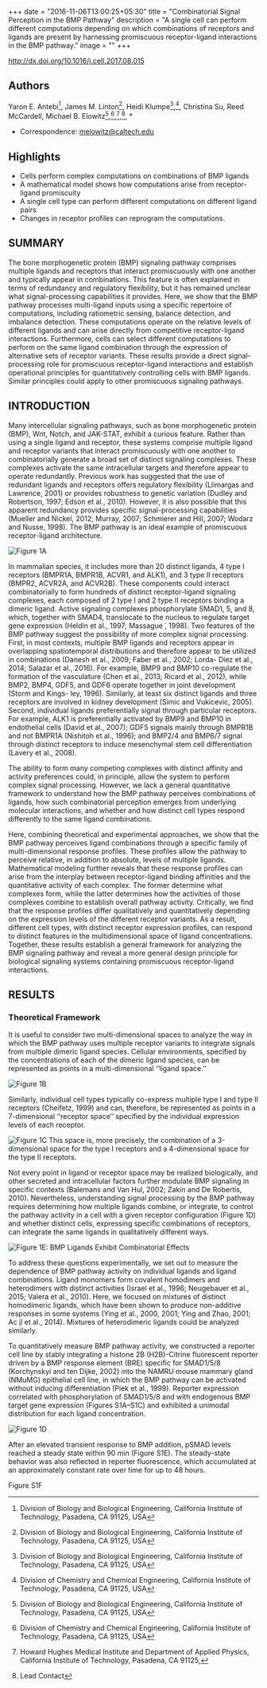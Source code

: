 +++
date = "2016-11-06T13:00:25+05:30"
title = "Combinatorial Signal Perception in the BMP Pathway"
description = "A single cell can perform different computations depending on which combinations of receptors and ligands are present by harnessing promiscuous receptor-ligand interactions in the BMP pathway."
image = ""
+++

http://dx.doi.org/10.1016/j.cell.2017.08.015


## Authors
Yaron E. Antebi[^1], James M. Linton[^1], Heidi Klumpe[^1],[^2], Christina Su, Reed McCardell, Michael B. Elowitz[^1],[^2],[^3],[^4], *

[^1]: Division of Biology and Biological Engineering, California Institute of Technology, Pasadena, CA 91125, USA
[^2]: Division of Chemistry and Chemical Engineering, California Institute of Technology, Pasadena, CA 91125, USA
[^3]: Howard Hughes Medical Institute and Department of Applied Physics, California Institute of Technology, Pasadena, CA 91125, 

[^4]: Lead Contact
* Correspondence: melowitz@caltech.edu


## Highlights
- Cells perform complex computations on combinations of BMP ligands
- A mathematical model shows how computations arise from receptor-ligand promiscuity
- A single cell type can perform different computations on different ligand pairs
- Changes in receptor profiles can reprogram the computations. 



## SUMMARY

The bone morphogenetic protein (BMP) signaling pathway comprises multiple ligands and receptors that interact promiscuously with one another and typically appear in combinations. This feature is often explained in terms of redundancy and regulatory flexibility, but it has remained unclear what signal-processing capabilities it provides. Here, we show that the BMP pathway processes multi-ligand inputs using a specific repertoire of computations, including ratiometric sensing, balance detection, and imbalance detection. These computations operate on the relative levels of different ligands and can arise directly from competitive receptor-ligand interactions. Furthermore, cells can select different computations to perform on the same ligand combination through the expression of alternative sets of receptor variants. These results provide a direct signal-processing role for promiscuous receptor-ligand interactions and establish operational principles for quantitatively controlling cells with BMP ligands. Similar principles could apply to other promiscuous signaling pathways.

## INTRODUCTION
Many intercellular signaling pathways, such as bone morphogenetic protein (BMP), Wnt, Notch, and JAK-STAT, exhibit a curious feature. Rather than using a single ligand and receptor, these systems comprise multiple ligand and receptor variants that interact promiscuously with one another to combinatorially generate a broad set of distinct signaling complexes. These complexes activate the same intracellular targets and therefore appear to operate redundantly. Previous work has suggested that the use of redundant ligands and receptors offers regulatory flexibility (Llimargas and Lawrence, 2001) or provides robustness to genetic variation (Dudley and Robertson, 1997; Edson et al., 2010). However, it is also possible that this apparent redundancy provides specific signal-processing capabilities (Mueller and Nickel, 2012; Murray, 2007; Schmierer and Hill, 2007; Wodarz and Nusse, 1998).
The BMP pathway is an ideal example of promiscuous receptor-ligand architecture.

![Figure 1A](/img/elowitz_1a.png)

In mammalian species, it includes more than 20 distinct ligands, 4 type I receptors (BMPR1A, BMPR1B, ACVR1, and ALK1), and 3 type II receptors (BMPR2, ACVR2A, and ACVR2B). These components could interact combinatorially to form hundreds of distinct receptor-ligand signaling complexes, each composed of 2 type I and 2 type II receptors binding a dimeric ligand. Active signaling complexes phosphorylate SMAD1, 5, and 8, which, together with SMAD4, translocate to the nucleus to regulate target gene expression (Heldin et al., 1997; Massague ́, 1998).
Two features of the BMP pathway suggest the possibility of more complex signal processing. First, in most contexts, multiple BMP ligands and receptors appear in overlapping spatiotemporal distributions and therefore appear to be utilized in combinations (Danesh et al., 2009; Faber et al., 2002; Lorda- Diez et al., 2014; Salazar et al., 2016). For example, BMP9 and BMP10 co-regulate the formation of the vasculature (Chen et al., 2013; Ricard et al., 2012), while BMP2, BMP4, GDF5, and GDF6 operate together in joint development (Storm and Kings- ley, 1996). Similarly, at least six distinct ligands and three receptors are involved in kidney development (Simic and Vukicevic, 2005). Second, individual ligands preferentially signal through particular receptors. For example, ALK1 is preferentially activated by BMP9 and BMP10 in endothelial cells (David et al., 2007); GDF5 signals mainly through BMPR1B and not BMPR1A (Nishitoh et al., 1996); and BMP2/4 and BMP6/7 signal through distinct receptors to induce mesenchymal stem cell differentiation (Lavery et al., 2008).

The ability to form many competing complexes with distinct affinity and activity preferences could, in principle, allow the system to perform complex signal processing. However, we lack a general quantitative framework to understand how the BMP pathway perceives combinations of ligands, how such combinatorial perception emerges from underlying molecular interactions, and whether and how distinct cell types respond differently to the same ligand combinations.

Here, combining theoretical and experimental approaches, we show that the BMP pathway perceives ligand combinations through a specific family of multi-dimensional response profiles. These profiles allow the pathway to perceive relative, in addition to absolute, levels of multiple ligands. Mathematical modeling further reveals that these response profiles can arise from the interplay between receptor-ligand binding affinities and the quantitative activity of each complex. The former determine what complexes form, while the latter determines how the activities of those complexes combine to establish overall pathway activity. Critically, we find that the response profiles differ qualitatively and quantitatively depending on the expression levels of the different receptor variants. As a result, different cell types, with distinct receptor expression profiles, can respond to distinct features in the multidimensional space of ligand concentrations. Together, these results establish a general framework for analyzing the BMP signaling pathway and reveal a more general design principle for biological signaling systems containing promiscuous receptor-ligand interactions.

## RESULTS
### Theoretical Framework

It is useful to consider two multi-dimensional spaces to analyze the way in which the BMP pathway uses multiple receptor variants to integrate signals from multiple dimeric ligand species. Cellular environments, specified by the concentrations of each of the dimeric ligand species, can be represented as points in a multi-dimensional ‘‘ligand space.’’ 

![Figure 1B](/img/elowitz_1b.png)

Similarly, individual cell types typically co-express multiple type I and type II receptors (Cheifetz, 1999) and can, therefore, be represented as points in a 7-dimensional ‘‘receptor space’’ specified by the individual expression levels of each receptor. 

![Figure 1C](/img/elowitz_1c.png)
This space is, more precisely, the combination of a 3-dimensional space for the type I receptors and a 4-dimensional space for the type II receptors.

Not every point in ligand or receptor space may be realized biologically, and other secreted and intracellular factors further modulate BMP signaling in specific contexts (Balemans and Van Hul, 2002; Zakin and De Robertis, 2010). Nevertheless, understanding signal processing by the BMP pathway requires determining how multiple ligands combine, or integrate, to control the pathway activity in a cell with a given receptor configuration (Figure 1D) and whether distinct cells, expressing specific combinations of receptors, can integrate the same ligands in qualitatively different ways.

![Figure 1E: BMP Ligands Exhibit Combinatorial Effects](/img/elowitz_1e.png)


To address these questions experimentally, we set out to measure the dependence of BMP pathway activity on individual ligands and ligand combinations. Ligand monomers form covalent homodimers and heterodimers with distinct activities (Israel et al., 1996; Neugebauer et al., 2015; Valera et al., 2010). Here, we focused on mixtures of distinct homodimeric ligands, which have been shown to produce non-additive responses in some systems (Ying et al., 2000, 2001; Ying and Zhao, 2001; Ac ̧il et al., 2014). Mixtures of heterodimeric ligands could be analyzed similarly.

To quantitatively measure BMP pathway activity, we constructed a reporter cell line by stably integrating a histone 2B (H2B)-Citrine fluorescent reporter driven by a BMP response element (BRE) specific for SMAD1/5/8 (Korchynskyi and ten Dijke, 2002) into the NAMRU mouse mammary gland (NMuMG) epithelial cell line, in which the BMP pathway can be activated without inducing differentiation (Piek et al., 1999). Reporter expression correlated with phosphorylation of SMAD1/5/8 and with endogenous BMP target gene expression (Figures S1A–S1C) and exhibited a unimodal distribution for each ligand concentration.

![Figure 1D](/img/elowitz_1d.png)

After an elevated transient response to BMP addition, pSMAD levels reached a steady state within 90 min (Figure S1E). The steady-state behavior was also reflected in reporter fluorescence, which accumulated at an approximately constant rate over time for up to 48 hours.

Figure S1F